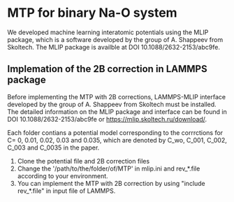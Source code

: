 # MTP for binary Na-O system 
We developed machine learning interatomic potentials using the MLIP package, which is a software developed by the group of A. Shappeev from Skoltech. 
The MLIP package is availble at DOI 10.1088/2632-2153/abc9fe. 

## Implemation of the 2B correction in LAMMPS package
Before implementing the MTP with 2B corrections, LAMMPS-MLIP interface developed by the group of A. Shappeev from Skoltech must be installed.
The detailed information on the MLIP package and interface can be found in DOI 10.1088/2632-2153/abc9fe or https://mlip.skoltech.ru/download/.

Each folder contians a potential model corresponding to the corrrctions for C= 0, 0.01, 0.02, 0.03 and 0.035, which are denoted by C_wo, C_001, C_002, C_003 and C_0035 in the paper.
 
1. Clone the potential file and 2B correction files 
2. Change the '/path/to/the/folder/of/MTP' in mlip.ini and rev_*.file according to your environment.
3. You can implement the MTP with 2B correction by using "include rev_*.file" in input file of LAMMPS.


